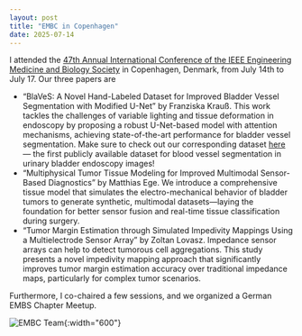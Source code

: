 ```yaml
---
layout: post
title: "EMBC in Copenhagen"
date: 2025-07-14
---
```


I attended the [47th Annual International Conference of the IEEE Engineering Medicine and Biology Society](https://embc.embs.org/2025/) in Copenhagen, Denmark, from July 14th to July 17.
Our three papers are
* “BlaVeS: A Novel Hand-Labeled Dataset for Improved Bladder Vessel Segmentation with Modified U-Net” by Franziska Krauß. This work tackles the challenges of variable lighting and tissue deformation in endoscopy by proposing a robust U-Net-based model with attention mechanisms, achieving state-of-the-art performance for bladder vessel segmentation. Make sure to check out our corresponding dataset [here](https://darus.uni-stuttgart.de/dataset.xhtml?persistentId=doi:10.18419/DARUS-4763) — the first publicly available dataset for blood vessel segmentation in urinary bladder endoscopy images!
* “Multiphysical Tumor Tissue Modeling for Improved Multimodal Sensor-Based Diagnostics” by Matthias Ege. We introduce a comprehensive tissue model that simulates the electro-mechanical behavior of bladder tumors to generate synthetic, multimodal datasets—laying the foundation for better sensor fusion and real-time tissue classification during surgery.
* “Tumor Margin Estimation through Simulated Impedivity Mappings Using a Multielectrode Sensor Array” by Zoltan Lovasz. Impedance sensor arrays can help to detect tumorous cell aggregations. This study presents a novel impedivity mapping approach that significantly improves tumor margin estimation accuracy over traditional impedance maps, particularly for complex tumor scenarios.

Furthermore, I co-chaired a few sessions, and we organized a German EMBS Chapter Meetup.

![EMBC Team](/assets/img/news/embc2025.png){:width="600"}